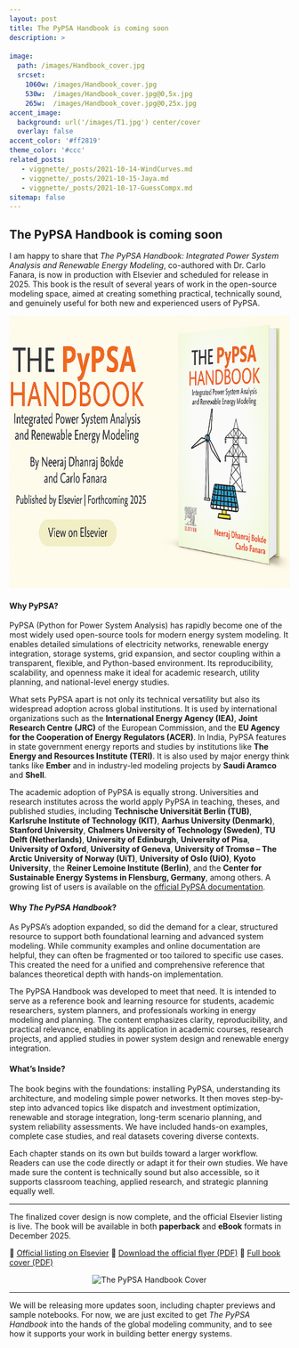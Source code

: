 ```yaml
---
layout: post
title: The PyPSA Handbook is coming soon
description: >
   
image: 
  path: /images/Handbook_cover.jpg
  srcset:
    1060w: /images/Handbook_cover.jpg
    530w:  /images/Handbook_cover.jpg@0,5x.jpg
    265w:  /images/Handbook_cover.jpg@0,25x.jpg
accent_image: 
  background: url('/images/T1.jpg') center/cover
  overlay: false
accent_color: '#ff2819'
theme_color: '#ccc'
related_posts:
   - viggnette/_posts/2021-10-14-WindCurves.md
   - viggnette/_posts/2021-10-15-Jaya.md
   - viggnette/_posts/2021-10-17-GuessCompx.md
sitemap: false
---
```


## The PyPSA Handbook is coming soon

I am happy to share that *The PyPSA Handbook: Integrated Power System Analysis and Renewable Energy Modeling*, co-authored with Dr. Carlo Fanara, is now in production with Elsevier and scheduled for release in 2025. This book is the result of several years of work in the open-source modeling space, aimed at creating something practical, technically sound, and genuinely useful for both new and experienced users of PyPSA.

<div style="text-align: center;">
  <img src="/images/Handbook_cover.jpg" alt="The PyPSA Handbook Banner" width="900" height="490"/>
</div>


#### Why PyPSA?
PyPSA (Python for Power System Analysis) has rapidly become one of the most widely used open-source tools for modern energy system modeling. It enables detailed simulations of electricity networks, renewable energy integration, storage systems, grid expansion, and sector coupling within a transparent, flexible, and Python-based environment. Its reproducibility, scalability, and openness make it ideal for academic research, utility planning, and national-level energy studies.

What sets PyPSA apart is not only its technical versatility but also its widespread adoption across global institutions. It is used by international organizations such as the **International Energy Agency (IEA)**, **Joint Research Centre (JRC)** of the European Commission, and the **EU Agency for the Cooperation of Energy Regulators (ACER)**. In India, PyPSA features in state government energy reports and studies by institutions like **The Energy and Resources Institute (TERI)**. It is also used by major energy think tanks like **Ember** and in industry-led modeling projects by **Saudi Aramco** and **Shell**.

The academic adoption of PyPSA is equally strong. Universities and research institutes across the world apply PyPSA in teaching, theses, and published studies, including **Technische Universität Berlin (TUB)**, **Karlsruhe Institute of Technology (KIT)**, **Aarhus University (Denmark)**, **Stanford University**, **Chalmers University of Technology (Sweden)**, **TU Delft (Netherlands)**, **University of Edinburgh**, **University of Pisa**, **University of Oxford**, **University of Geneva**, **University of Tromsø – The Arctic University of Norway (UiT)**, **University of Oslo (UiO)**, **Kyoto University**, the **Reiner Lemoine Institute (Berlin)**, and the **Center for Sustainable Energy Systems in Flensburg, Germany**, among others. A growing list of users is available on the [official PyPSA documentation](https://pypsa.readthedocs.io/en/latest/references/users.html).

#### Why _The PyPSA Handbook_?
As PyPSA’s adoption expanded, so did the demand for a clear, structured resource to support both foundational learning and advanced system modeling. While community examples and online documentation are helpful, they can often be fragmented or too tailored to specific use cases. This created the need for a unified and comprehensive reference that balances theoretical depth with hands-on implementation.

The PyPSA Handbook was developed to meet that need. It is intended to serve as a reference book and learning resource for students, academic researchers, system planners, and professionals working in energy modeling and planning. The content emphasizes clarity, reproducibility, and practical relevance, enabling its application in academic courses, research projects, and applied studies in power system design and renewable energy integration.

#### What’s Inside?

The book begins with the foundations: installing PyPSA, understanding its architecture, and modeling simple power networks. It then moves step-by-step into advanced topics like dispatch and investment optimization, renewable and storage integration, long-term scenario planning, and system reliability assessments. We have included hands-on examples, complete case studies, and real datasets covering diverse contexts.

Each chapter stands on its own but builds toward a larger workflow. Readers can use the code directly or adapt it for their own studies. We have made sure the content is technically sound but also accessible, so it supports classroom teaching, applied research, and strategic planning equally well.

---

The finalized cover design is now complete, and the official Elsevier listing is live. The book will be available in both **paperback** and **eBook** formats in December 2025.

🔗 [Official listing on Elsevier](https://shop.elsevier.com/books/the-pypsa-handbook/bokde/978-0-443-26631-7)
🔗 [Download the official flyer (PDF)](https://github.com/user-attachments/files/21428843/FLYER_9780443266317.pdf)
🔗 [Full book cover (PDF)](https://github.com/user-attachments/files/21430380/Full_Cover_9780443266317-Mech-01.pdf)

<div style="text-align: center;">
  <img src="https://github.com/user-attachments/assets/f197bd29-cea8-41d4-b6db-1c92b500add5" alt="The PyPSA Handbook Cover" width="900"/>
</div>


---

We will be releasing more updates soon, including chapter previews and sample notebooks. For now, we are just excited to get *The PyPSA Handbook* into the hands of the global modeling community, and to see how it supports your work in building better energy systems.



[mm]: https://guides.github.com/features/mastering-markdown/
[ksyn]: https://kramdown.gettalong.org/syntax.html
[ksyntab]:https://kramdown.gettalong.org/syntax.html#tables
[ksynmath]: https://kramdown.gettalong.org/syntax.html#math-blocks
[katex]: https://khan.github.io/KaTeX/
[rtable]: https://dbushell.com/2016/03/04/css-only-responsive-tables/
